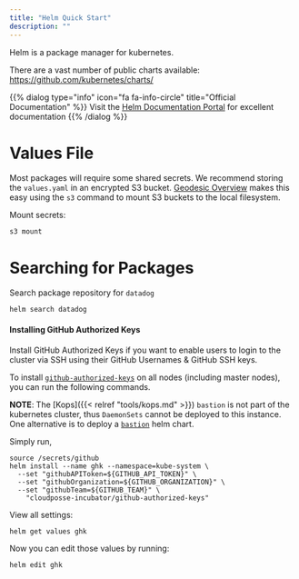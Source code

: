 ```yaml
---
title: "Helm Quick Start"
description: ""
---
```

Helm is a package manager for kubernetes.

There are a vast number of public charts available: <https://github.com/kubernetes/charts/>

{{% dialog type="info" icon="fa fa-info-circle" title="Official Documentation" %}}
Visit the [Helm Documentation Portal](https://docs.helm.sh/) for excellent documentation
{{% /dialog %}}

# Values File

Most packages will require some shared secrets. We recommend storing the `values.yaml` in an encrypted S3 bucket. [Geodesic Overview](/geodesic) makes this easy using the `s3` command to mount S3 buckets to the local filesystem.

Mount secrets:
```
s3 mount
```

# Searching for Packages

Search package repository for `datadog`

```
helm search datadog
```
#### Installing GitHub Authorized Keys

Install GitHub Authorized Keys if you want to enable users to login to the cluster via SSH using their GitHub Usernames & GitHub SSH keys.

To install [`github-authorized-keys`](https://github.com/cloudposse/github-authorized-keys/) on all nodes (including master nodes), you can run the following commands.

**NOTE**: The [Kops]({{< relref "tools/kops.md" >}}) `bastion` is not part of the kubernetes cluster, thus `DaemonSets` cannot be deployed to this instance. One alternative is to deploy a [`bastion`](https://github.com/cloudposse/charts/tree/master/incubator/bastion) helm chart.

Simply run,
```
source /secrets/github
helm install --name ghk --namespace=kube-system \
  --set "githubAPIToken=${GITHUB_API_TOKEN}" \
  --set "githubOrganization=${GITHUB_ORGANIZATION}" \
  --set "githubTeam=${GITHUB_TEAM}" \
    "cloudposse-incubator/github-authorized-keys"
```

View all settings:
```
helm get values ghk
```

Now you can edit those values by running:
```
helm edit ghk
```
